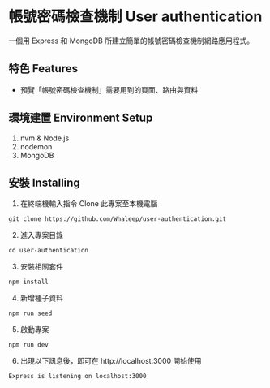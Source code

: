 # 帳號密碼檢查機制 User authentication
一個用 Express 和 MongoDB 所建立簡單的帳號密碼檢查機制網路應用程式。

## 特色 Features
- 預覽「帳號密碼檢查機制」需要用到的頁面、路由與資料

## 環境建置 Environment Setup

1. nvm & Node.js
2. nodemon
3. MongoDB

## 安裝 Installing

1. 在終端機輸入指令 Clone 此專案至本機電腦
```
git clone https://github.com/Whaleep/user-authentication.git
```
2. 進入專案目錄
```
cd user-authentication
```
3. 安裝相關套件
```
npm install
```
4. 新增種子資料
```
npm run seed
```
5. 啟動專案
```
npm run dev
```
6. 出現以下訊息後，即可在 http://localhost:3000 開始使用
```
Express is listening on localhost:3000
```
